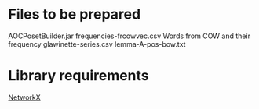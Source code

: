 # Files to be prepared
AOCPosetBuilder.jar
frequencies-frcowvec.csv Words from COW and their frequency
glawinette-series.csv
lemma-A-pos-bow.txt

# Library requirements

[NetworkX](https://networkx.org/)
